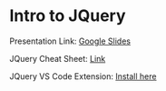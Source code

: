 # Intro to JQuery

Presentation Link: [Google Slides](https://docs.google.com/presentation/d/1GRwFEaRXZEVBV6rXI37h3bqYGI93Pcess7UnnedAzD8/edit?usp=sharing&resourcekey=0-luVP2Bkl1funzJ2EqpvgpA)

JQuery Cheat Sheet: [Link](https://oscarotero.com/jquery/)

JQuery VS Code Extension: [Install here](https://marketplace.visualstudio.com/items?itemName=kspearrin.jQueryCodeSnippets)
